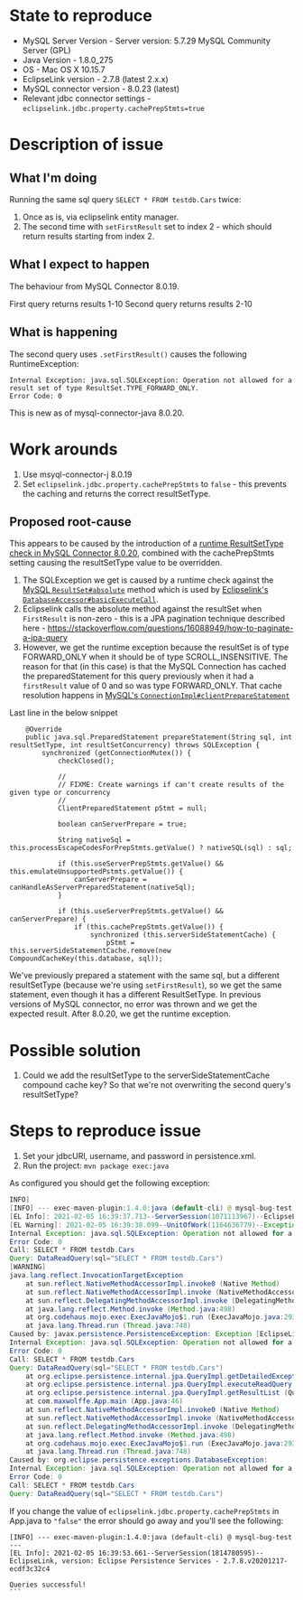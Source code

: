 # State to reproduce
- MySQL Server Version - Server version: 5.7.29 MySQL Community Server (GPL) 
- Java Version - 1.8.0_275 
- OS - Mac OS X 10.15.7 
- EclipseLink version - 2.7.8 (latest 2.x.x)
- MySQL connector version - 8.0.23 (latest)
- Relevant jdbc connector settings - `eclipselink.jdbc.property.cachePrepStmts=true`

# Description of issue

## What I'm doing
Running the same sql query `SELECT * FROM testdb.Cars` twice:
1. Once as is, via eclipselink entity manager. 
2. The second time with `setFirstResult` set to index 2 - which should return results starting from index 2. 

## What I expect to happen
The behaviour from MySQL Connector 8.0.19. 

First query returns results 1-10
Second query returns results 2-10

## What is happening
The second query uses `.setFirstResult()` causes the following RuntimeException:
```
Internal Exception: java.sql.SQLException: Operation not allowed for a result set of type ResultSet.TYPE_FORWARD_ONLY.
Error Code: 0
```
This is new as of mysql-connector-java 8.0.20.

# Work arounds
1. Use msyql-connector-j 8.0.19
2. Set `eclipselink.jdbc.property.cachePrepStmts` to `false` - this prevents the caching and returns the correct resultSetType.

## Proposed root-cause
This appears to be caused by the introduction of a [runtime ResultSetType check in MySQL Connector 8.0.20](https://dev.mysql.com/doc/relnotes/connector-j/8.0/en/news-8-0-20.html), combined with the cachePrepStmts setting causing the resultSetType value to be overridden.

1. The SQLException we get is caused by a runtime check against the [MySQL `ResultSet#absolute`](https://github.com/mysql/mysql-connector-j/blob/18bbd5e68195d0da083cbd5bd0d05d76320df7cd/src/main/user-impl/java/com/mysql/cj/jdbc/result/ResultSetImpl.java#L368) method which is used by [Eclipselink's `DatabaseAccessor#basicExecuteCall`](https://github.com/eclipse-ee4j/eclipselink/blob/87e9d1437d64b6c7178d73d9ba7dc8e61448058f/foundation/org.eclipse.persistence.core/src/main/java/org/eclipse/persistence/internal/databaseaccess/DatabaseAccessor.java#L654). 
2. Eclipselink calls the absolute method against the resultSet when `FirstResult` is non-zero - this is a JPA pagination technique described here - https://stackoverflow.com/questions/16088949/how-to-paginate-a-jpa-query
3. However, we get the runtime exception because the resultSet is of type FORWARD_ONLY when it should be of type SCROLL_INSENSITIVE. The reason for that (in this case) is that the MySQL Connection has cached the preparedStatement for this query previously when it had a `firstResult` value of 0 and so was type FORWARD_ONLY. That cache resolution happens in [MySQL's `ConnectionImpl#clientPrepareStatement`](https://github.com/mysql/mysql-connector-j/blob/d64b664fa93e81296a377de031b8123a67e6def2/src/main/user-impl/java/com/mysql/cj/jdbc/ConnectionImpl.java#L1616)

Last line in the below snippet
```
    @Override
    public java.sql.PreparedStatement prepareStatement(String sql, int resultSetType, int resultSetConcurrency) throws SQLException {
        synchronized (getConnectionMutex()) {
            checkClosed();

            //
            // FIXME: Create warnings if can't create results of the given type or concurrency
            //
            ClientPreparedStatement pStmt = null;

            boolean canServerPrepare = true;

            String nativeSql = this.processEscapeCodesForPrepStmts.getValue() ? nativeSQL(sql) : sql;

            if (this.useServerPrepStmts.getValue() && this.emulateUnsupportedPstmts.getValue()) {
                canServerPrepare = canHandleAsServerPreparedStatement(nativeSql);
            }

            if (this.useServerPrepStmts.getValue() && canServerPrepare) {
                if (this.cachePrepStmts.getValue()) {
                    synchronized (this.serverSideStatementCache) {
                        pStmt = this.serverSideStatementCache.remove(new CompoundCacheKey(this.database, sql));

```

We've previously prepared a statement with the same sql, but a different resultSetType (because we're using `setFirstResult`), so we get the same statement, even though it has a different ResultSetType. In previous versions of MySQL connector, no error was thrown and we get the expected result. After 8.0.20, we get the runtime exception.

# Possible solution

1. Could we add the resultSetType to the serverSideStatementCache compound cache key? So that we're not overwriting the second query's resultSetType?

# Steps to reproduce issue
1. Set your jdbcURl, username, and password in persistence.xml.
2. Run the project: `mvn package exec:java`

As configured you should get the following exception:
```java
INFO]
[INFO] --- exec-maven-plugin:1.4.0:java (default-cli) @ mysql-bug-test ---
[EL Info]: 2021-02-05 16:39:37.713--ServerSession(1071113967)--EclipseLink, version: Eclipse Persistence Services - 2.7.8.v20201217-ecdf3c32c4
[EL Warning]: 2021-02-05 16:39:38.099--UnitOfWork(1164636779)--Exception [EclipseLink-4002] (Eclipse Persistence Services - 2.7.8.v20201217-ecdf3c32c4): org.eclipse.persistence.exceptions.DatabaseException
Internal Exception: java.sql.SQLException: Operation not allowed for a result set of type ResultSet.TYPE_FORWARD_ONLY.
Error Code: 0
Call: SELECT * FROM testdb.Cars
Query: DataReadQuery(sql="SELECT * FROM testdb.Cars")
[WARNING]
java.lang.reflect.InvocationTargetException
    at sun.reflect.NativeMethodAccessorImpl.invoke0 (Native Method)
    at sun.reflect.NativeMethodAccessorImpl.invoke (NativeMethodAccessorImpl.java:62)
    at sun.reflect.DelegatingMethodAccessorImpl.invoke (DelegatingMethodAccessorImpl.java:43)
    at java.lang.reflect.Method.invoke (Method.java:498)
    at org.codehaus.mojo.exec.ExecJavaMojo$1.run (ExecJavaMojo.java:293)
    at java.lang.Thread.run (Thread.java:748)
Caused by: javax.persistence.PersistenceException: Exception [EclipseLink-4002] (Eclipse Persistence Services - 2.7.8.v20201217-ecdf3c32c4): org.eclipse.persistence.exceptions.DatabaseException
Internal Exception: java.sql.SQLException: Operation not allowed for a result set of type ResultSet.TYPE_FORWARD_ONLY.
Error Code: 0
Call: SELECT * FROM testdb.Cars
Query: DataReadQuery(sql="SELECT * FROM testdb.Cars")
    at org.eclipse.persistence.internal.jpa.QueryImpl.getDetailedException (QueryImpl.java:391)
    at org.eclipse.persistence.internal.jpa.QueryImpl.executeReadQuery (QueryImpl.java:264)
    at org.eclipse.persistence.internal.jpa.QueryImpl.getResultList (QueryImpl.java:482)
    at com.maxwolffe.App.main (App.java:46)
    at sun.reflect.NativeMethodAccessorImpl.invoke0 (Native Method)
    at sun.reflect.NativeMethodAccessorImpl.invoke (NativeMethodAccessorImpl.java:62)
    at sun.reflect.DelegatingMethodAccessorImpl.invoke (DelegatingMethodAccessorImpl.java:43)
    at java.lang.reflect.Method.invoke (Method.java:498)
    at org.codehaus.mojo.exec.ExecJavaMojo$1.run (ExecJavaMojo.java:293)
    at java.lang.Thread.run (Thread.java:748)
Caused by: org.eclipse.persistence.exceptions.DatabaseException:
Internal Exception: java.sql.SQLException: Operation not allowed for a result set of type ResultSet.TYPE_FORWARD_ONLY.
Error Code: 0
Call: SELECT * FROM testdb.Cars
Query: DataReadQuery(sql="SELECT * FROM testdb.Cars")
```

If you change the value of `eclipselink.jdbc.property.cachePrepStmts` in App.java to `"false"` the error should go away and you'll see the following:

````
[INFO] --- exec-maven-plugin:1.4.0:java (default-cli) @ mysql-bug-test ---
[EL Info]: 2021-02-05 16:39:53.661--ServerSession(1814780595)--EclipseLink, version: Eclipse Persistence Services - 2.7.8.v20201217-ecdf3c32c4

Queries successful!
```

